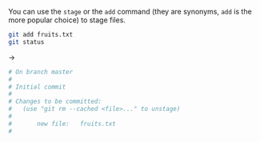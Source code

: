 You can use the `stage` or the `add` command (they are synonyms, `add` is the more popular choice) to stage files.

```sh
git add fruits.txt
git status
```
->
```sh
# On branch master
#
# Initial commit
#
# Changes to be committed:
#   (use "git rm --cached <file>..." to unstage)
#
#       new file:   fruits.txt
#
```

